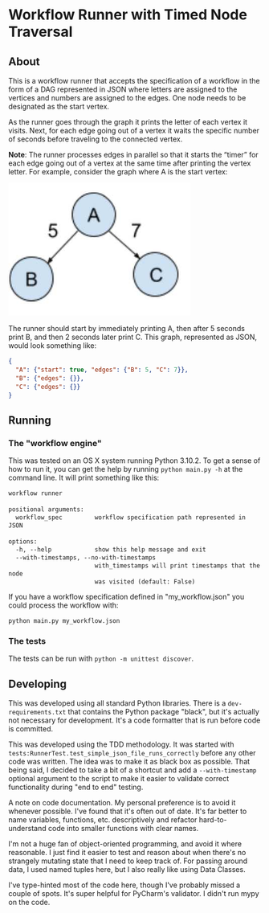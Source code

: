 # Workflow Runner with Timed Node Traversal 

## About

This is a workflow runner that accepts the specification of a workflow in the form of a DAG represented in JSON where letters are assigned to the vertices and numbers are assigned to the edges. One node needs to be designated as the start vertex.

As the runner goes through the graph it prints the letter of each vertex it visits. Next, for each edge going out of a vertex it waits the specific number of seconds before traveling to the connected vertex.

**Note**: The runner processes edges in parallel so that it starts the “timer” for each edge going out of a vertex at the same time after printing the vertex letter. For example, consider the graph where A is the start vertex:

![Example Graph](graph.jpg)

The runner should start by immediately printing A, then after 5 seconds print B, and then 2 seconds later print C. This graph, represented as JSON, would look something like:

```json
{
  "A": {"start": true, "edges": {"B": 5, "C": 7}},
  "B": {"edges": {}},
  "C": {"edges": {}}
}
```

## Running

### The "workflow engine"

This was tested on an OS X system running Python 3.10.2. To get a sense of how to run it, you can get the help by running `python main.py -h` at the command line. It will print something like this: 

```shell
workflow runner

positional arguments:
  workflow_spec         workflow specification path represented in JSON

options:
  -h, --help            show this help message and exit
  --with-timestamps, --no-with-timestamps
                        with_timestamps will print timestamps that the node
                        was visited (default: False)
```

If you have a workflow specification defined in "my_workflow.json" you could process the workflow with:

```shell
python main.py my_workflow.json
```

### The tests

The tests can be run with `python -m unittest discover`.


## Developing

This was developed using all standard Python libraries. There is a `dev-requirements.txt` that contains the Python package "black", but it's actually not necessary for development. It's a code formatter that is run before code is committed.

This was developed using the TDD methodology. It was started with `tests:RunnerTest.test_simple_json_file_runs_correctly` before any other code was written. The idea was to make it as black box as possible. That being said, I decided to take a bit of a shortcut and add a `--with-timestamp` optional argument to the script to make it easier to validate correct functionality during "end to end" testing.

A note on code documentation. My personal preference is to avoid it whenever possible. I've found that it's often out of date. It's far better to name variables, functions, etc. descriptively and refactor hard-to-understand code into smaller functions with clear names.

I'm not a huge fan of object-oriented programming, and avoid it where reasonable. I just find it easier to test and reason about when there's no strangely mutating state that I need to keep track of. For passing around data, I used named tuples here, but I also really like using Data Classes.

I've type-hinted most of the code here, though I've probably missed a couple of spots. It's super helpful for PyCharm's validator. I didn't run mypy on the code.